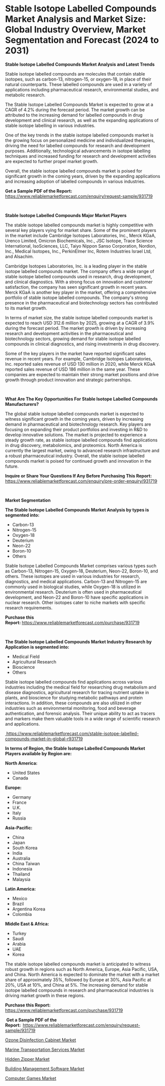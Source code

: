 <p><h1>Stable Isotope Labelled Compounds Market Analysis and Market Size: Global Industry Overview, Market Segmentation and Forecast (2024 to 2031)</h1></p><p><strong>Stable Isotope Labelled Compounds Market Analysis and Latest Trends</strong></p>
<p><p>Stable isotope labelled compounds are molecules that contain stable isotopes, such as carbon-13, nitrogen-15, or oxygen-18, in place of their natural counterparts. These labelled compounds are used in a variety of applications including pharmaceutical research, environmental studies, and metabolic research.</p><p>The Stable Isotope Labelled Compounds Market is expected to grow at a CAGR of 4.2% during the forecast period. The market growth can be attributed to the increasing demand for labelled compounds in drug development and clinical research, as well as the expanding applications of stable isotope labelling in various industries.</p><p>One of the key trends in the stable isotope labelled compounds market is the growing focus on personalized medicine and individualized therapies, driving the need for labelled compounds for research and development purposes. Additionally, technological advancements in isotope labelling techniques and increased funding for research and development activities are expected to further propel market growth.</p><p>Overall, the stable isotope labelled compounds market is poised for significant growth in the coming years, driven by the expanding applications and increasing adoption of labelled compounds in various industries.</p></p>
<p><strong>Get a Sample PDF of the Report:&nbsp;</strong> <a href="https://www.reliablemarketforecast.com/enquiry/request-sample/931719">https://www.reliablemarketforecast.com/enquiry/request-sample/931719</a></p>
<p>&nbsp;</p>
<p><strong>Stable Isotope Labelled Compounds Major Market Players</strong></p>
<p><p>The stable isotope labelled compounds market is highly competitive with several key players vying for market share. Some of the prominent players in the market include Cambridge Isotopes Laboratories, Inc., Merck KGaA, Urenco Limited, Omicron Biochemicals, Inc., JSC Isotope, Trace Science International, IsoSciences, LLC, Taiyo Nippon Sanso Corporation, Nordion, Inc., Medical Isotopes, Inc., PerkinElmer Inc, Rotem Industries Israel Ltd, and Alsachim.</p><p>Cambridge Isotopes Laboratories, Inc. is a leading player in the stable isotope labelled compounds market. The company offers a wide range of stable isotope labelled compounds used in research, drug development, and clinical diagnostics. With a strong focus on innovation and customer satisfaction, the company has seen significant growth in recent years. Merck KGaA is another key player in the market, offering a comprehensive portfolio of stable isotope labelled compounds. The company's strong presence in the pharmaceutical and biotechnology sectors has contributed to its market growth.</p><p>In terms of market size, the stable isotope labelled compounds market is expected to reach USD 312.6 million by 2025, growing at a CAGR of 3.9% during the forecast period. The market growth is driven by increasing research and development activities in the pharmaceutical and biotechnology sectors, growing demand for stable isotope labelled compounds in clinical diagnostics, and rising investments in drug discovery.</p><p>Some of the key players in the market have reported significant sales revenue in recent years. For example, Cambridge Isotopes Laboratories, Inc. reported sales revenue of USD 130 million in 2020, while Merck KGaA reported sales revenue of USD 186 million in the same year. These companies are expected to maintain their strong market positions and drive growth through product innovation and strategic partnerships.</p></p>
<p>&nbsp;</p>
<p><strong>What Are The Key Opportunities For Stable Isotope Labelled Compounds Manufacturers?</strong></p>
<p><p>The global stable isotope labelled compounds market is expected to witness significant growth in the coming years, driven by increasing demand in pharmaceutical and biotechnology research. Key players are focusing on expanding their product portfolios and investing in R&D to develop innovative solutions. The market is projected to experience a steady growth rate, as stable isotope labelled compounds find applications in drug discovery, metabolomics, and proteomics. North America is currently the largest market, owing to advanced research infrastructure and a robust pharmaceutical industry. Overall, the stable isotope labelled compounds market is poised for continued growth and innovation in the future.</p></p>
<p><strong>Inquire or Share Your Questions If Any Before Purchasing This Report:</strong> <a href="https://www.reliablemarketforecast.com/enquiry/pre-order-enquiry/931719">https://www.reliablemarketforecast.com/enquiry/pre-order-enquiry/931719</a></p>
<p>&nbsp;</p>
<p><strong>Market Segmentation</strong></p>
<p><strong>The Stable Isotope Labelled Compounds Market Analysis by types is segmented into:</strong></p>
<p><ul><li>Carbon-13</li><li>Nitrogen-15</li><li>Oxygen-18</li><li>Deuterium</li><li>Neon-22</li><li>Boron-10</li><li>Others</li></ul></p>
<p><p>Stable Isotope Labelled Compounds Market comprises various types such as Carbon-13, Nitrogen-15, Oxygen-18, Deuterium, Neon-22, Boron-10, and others. These isotopes are used in various industries for research, diagnostics, and medical applications. Carbon-13 and Nitrogen-15 are commonly used in biological studies, while Oxygen-18 is utilized in environmental research. Deuterium is often used in pharmaceutical development, and Neon-22 and Boron-10 have specific applications in nuclear research. Other isotopes cater to niche markets with specific research requirements.</p></p>
<p><strong>Purchase this Report:&nbsp;</strong><a href="https://www.reliablemarketforecast.com/purchase/931719">https://www.reliablemarketforecast.com/purchase/931719</a></p>
<p>&nbsp;</p>
<p><strong>The Stable Isotope Labelled Compounds Market Industry Research by Application is segmented into:</strong></p>
<p><ul><li>Medical Field</li><li>Agricultural Research</li><li>Bioscience</li><li>Others</li></ul></p>
<p><p>Stable isotope labelled compounds find applications across various industries including the medical field for researching drug metabolism and disease diagnostics, agricultural research for tracing nutrient uptake in plants, and bioscience for studying metabolic pathways and protein interactions. In addition, these compounds are also utilized in other industries such as environmental monitoring, food and beverage authentication, and forensic analysis. Their unique ability to act as tracers and markers make them valuable tools in a wide range of scientific research and applications.</p></p>
<p><a href="https://www.reliablemarketforecast.com/stable-isotope-labelled-compounds-market-in-global-r931719">&nbsp;https://www.reliablemarketforecast.com/stable-isotope-labelled-compounds-market-in-global-r931719</a></p>
<p><strong>In terms of Region, the Stable Isotope Labelled Compounds Market Players available by Region are:</strong></p>
<p>
    <p> <strong> North America: </strong>
        <ul>
            <li>United States</li>
            <li>Canada</li>
        </ul>
        </p> 
    <p> <strong> Europe: </strong>
        <ul>
            <li>Germany</li>
            <li>France</li>
            <li>U.K.</li>
            <li>Italy</li>
            <li>Russia</li>
        </ul>
        </p> 
    <p> <strong> Asia-Pacific: </strong>
        <ul>
            <li>China</li>
            <li>Japan</li>
            <li>South Korea</li>
            <li>India</li>
            <li>Australia</li>
            <li>China Taiwan</li>
            <li>Indonesia</li>
            <li>Thailand</li>
            <li>Malaysia</li>
        </ul>
        </p> 
    <p> <strong> Latin America: </strong>
        <ul>
            <li>Mexico</li>
            <li>Brazil</li>
            <li>Argentina Korea</li>
            <li>Colombia</li>
        </ul>
        </p> 
    <p> <strong> Middle East & Africa: </strong>
        <ul>
            <li>Turkey</li>
            <li>Saudi</li>
            <li>Arabia</li>
            <li>UAE</li>
            <li>Korea</li>
        </ul>
    </p>
    </p>
<p><p>The stable isotope labelled compounds market is anticipated to witness robust growth in regions such as North America, Europe, Asia Pacific, USA, and China. North America is expected to dominate the market with a market share of approximately 35%, followed by Europe at 30%, Asia Pacific at 20%, USA at 10%, and China at 5%. The increasing demand for stable isotope labelled compounds in research and pharmaceutical industries is driving market growth in these regions.</p></p>
<p><strong>Purchase this Report: </strong><a href="https://www.reliablemarketforecast.com/purchase/931719">https://www.reliablemarketforecast.com/purchase/931719</a></p>
<p>&nbsp;<strong>Get a Sample PDF of the Report:&nbsp;&nbsp;</strong><a href="https://www.reliablemarketforecast.com/enquiry/request-sample/931719">https://www.reliablemarketforecast.com/enquiry/request-sample/931719</a></p>
<p><strong></strong></p>
<p><p><a href="https://medium.com/@samirmayert184/ozone-disinfection-cabinet-market-outlook-and-forecast-from-2024-to-2031-e341faf64074">Ozone Disinfection Cabinet Market</a></p><p><a href="https://medium.com/@clairhane_9803/strategic-insights-into-global-marine-transportation-services-market-trends-2024-2031-covered-498fa688ede1">Marine Transportation Services Market</a></p><p><a href="https://medium.com/@rosslarkin2012/hidden-zipper-market-size-growth-trends-statistics-forecasts-2024-2031-bb7a80d3e3f8">Hidden Zipper Market</a></p><p><a href="https://medium.com/@jeniw10236654655/building-management-software-market-size-share-growth-and-market-analysis-by-type-by-c9c6a9adf1d8">Building Management Software Market</a></p><p><a href="https://medium.com/@omamuller/computer-games-market-share-size-trends-industry-analysis-report-by-type-by-end-use-a33ba584dd11">Computer Games Market</a></p></p>